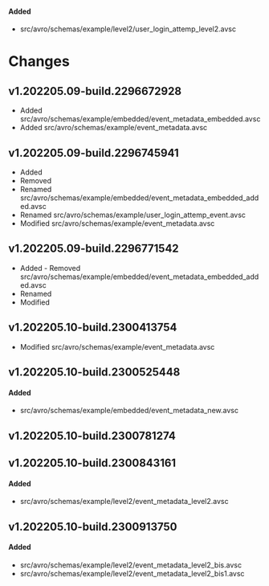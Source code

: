 #### Added
- src/avro/schemas/example/level2/user_login_attemp_level2.avsc
 
# Changes 
## v1.202205.09-build.2296672928 
- Added src/avro/schemas/example/embedded/event_metadata_embedded.avsc 
- Added src/avro/schemas/example/event_metadata.avsc 
 
## v1.202205.09-build.2296745941 
- Added 
- Removed 
- Renamed src/avro/schemas/example/embedded/event_metadata_embedded_added.avsc 
- Renamed src/avro/schemas/example/user_login_attemp_event.avsc 
- Modified src/avro/schemas/example/event_metadata.avsc 

## v1.202205.09-build.2296771542 
- Added - Removed src/avro/schemas/example/embedded/event_metadata_embedded_added.avsc 
- Renamed 
- Modified 

## v1.202205.10-build.2300413754 
- Modified src/avro/schemas/example/event_metadata.avsc 

## v1.202205.10-build.2300525448 
#### Added 
- src/avro/schemas/example/embedded/event_metadata_new.avsc 

## v1.202205.10-build.2300781274
## v1.202205.10-build.2300843161
#### Added
- src/avro/schemas/example/level2/event_metadata_level2.avsc

## v1.202205.10-build.2300913750
#### Added
- src/avro/schemas/example/level2/event_metadata_level2_bis.avsc
- src/avro/schemas/example/level2/event_metadata_level2_bis1.avsc


